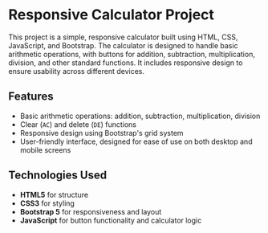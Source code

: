 # Responsive Calculator Project

This project is a simple, responsive calculator built using HTML, CSS, JavaScript, and Bootstrap.
The calculator is designed to handle basic arithmetic operations, with buttons for addition, subtraction, multiplication, division, and other standard functions. It includes responsive design to ensure usability across different devices.

## Features

- Basic arithmetic operations: addition, subtraction, multiplication, division
- Clear (`AC`) and delete (`DE`) functions
- Responsive design using Bootstrap's grid system
- User-friendly interface, designed for ease of use on both desktop and mobile screens

## Technologies Used

- **HTML5** for structure
- **CSS3** for styling
- **Bootstrap 5** for responsiveness and layout
- **JavaScript** for button functionality and calculator logic
